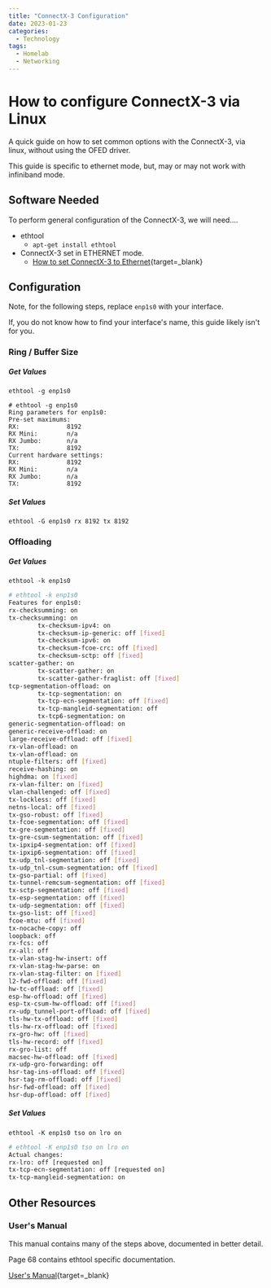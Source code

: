 ```yaml
---
title: "ConnectX-3 Configuration"
date: 2023-01-23
categories:
  - Technology
tags:
  - Homelab
  - Networking
---
```


# How to configure ConnectX-3 via Linux

A quick guide on how to set common options with the ConnectX-3, via linux, without using the OFED driver.

This guide is specific to ethernet mode, but, may or may not work with infiniband mode.

<!-- more -->

## Software Needed

To perform general configuration of the ConnectX-3, we will need....

* ethtool
    * `apt-get install ethtool`
* ConnectX-3 set in ETHERNET mode.
    * [How to set ConnectX-3 to Ethernet](./2023-01-23-ConnectX3-PortMode.md){target=_blank}


## Configuration

Note, for the following steps, replace `enp1s0` with your interface.

If, you do not know how to find your interface's name, this guide likely isn't for you.

### Ring / Buffer Size

##### Get Values

`ethtool -g enp1s0`

```
# ethtool -g enp1s0
Ring parameters for enp1s0:
Pre-set maximums:
RX:             8192
RX Mini:        n/a
RX Jumbo:       n/a
TX:             8192
Current hardware settings:
RX:             8192
RX Mini:        n/a
RX Jumbo:       n/a
TX:             8192
```

##### Set Values

`ethtool -G enp1s0 rx 8192 tx 8192`

### Offloading

##### Get Values

`ethtool -k enp1s0`

``` bash
# ethtool -k enp1s0
Features for enp1s0:
rx-checksumming: on
tx-checksumming: on
        tx-checksum-ipv4: on
        tx-checksum-ip-generic: off [fixed]
        tx-checksum-ipv6: on
        tx-checksum-fcoe-crc: off [fixed]
        tx-checksum-sctp: off [fixed]
scatter-gather: on
        tx-scatter-gather: on
        tx-scatter-gather-fraglist: off [fixed]
tcp-segmentation-offload: on
        tx-tcp-segmentation: on
        tx-tcp-ecn-segmentation: off [fixed]
        tx-tcp-mangleid-segmentation: off
        tx-tcp6-segmentation: on
generic-segmentation-offload: on
generic-receive-offload: on
large-receive-offload: off [fixed]
rx-vlan-offload: on
tx-vlan-offload: on
ntuple-filters: off [fixed]
receive-hashing: on
highdma: on [fixed]
rx-vlan-filter: on [fixed]
vlan-challenged: off [fixed]
tx-lockless: off [fixed]
netns-local: off [fixed]
tx-gso-robust: off [fixed]
tx-fcoe-segmentation: off [fixed]
tx-gre-segmentation: off [fixed]
tx-gre-csum-segmentation: off [fixed]
tx-ipxip4-segmentation: off [fixed]
tx-ipxip6-segmentation: off [fixed]
tx-udp_tnl-segmentation: off [fixed]
tx-udp_tnl-csum-segmentation: off [fixed]
tx-gso-partial: off [fixed]
tx-tunnel-remcsum-segmentation: off [fixed]
tx-sctp-segmentation: off [fixed]
tx-esp-segmentation: off [fixed]
tx-udp-segmentation: off [fixed]
tx-gso-list: off [fixed]
fcoe-mtu: off [fixed]
tx-nocache-copy: off
loopback: off
rx-fcs: off
rx-all: off
tx-vlan-stag-hw-insert: off
rx-vlan-stag-hw-parse: on
rx-vlan-stag-filter: on [fixed]
l2-fwd-offload: off [fixed]
hw-tc-offload: off [fixed]
esp-hw-offload: off [fixed]
esp-tx-csum-hw-offload: off [fixed]
rx-udp_tunnel-port-offload: off [fixed]
tls-hw-tx-offload: off [fixed]
tls-hw-rx-offload: off [fixed]
rx-gro-hw: off [fixed]
tls-hw-record: off [fixed]
rx-gro-list: off
macsec-hw-offload: off [fixed]
rx-udp-gro-forwarding: off
hsr-tag-ins-offload: off [fixed]
hsr-tag-rm-offload: off [fixed]
hsr-fwd-offload: off [fixed]
hsr-dup-offload: off [fixed]
```

##### Set Values


`ethtool -K enp1s0 tso on lro on`

``` bash
# ethtool -K enp1s0 tso on lro on
Actual changes:
rx-lro: off [requested on]
tx-tcp-ecn-segmentation: off [requested on]
tx-tcp-mangleid-segmentation: on
```








## Other Resources

### User's Manual

This manual contains many of the steps above, documented in better detail.

Page 68 contains ethtool specific documentation.

[User's Manual](https://dl.dell.com/manuals/all-products/esuprt_ser_stor_net/esuprt_pedge_srvr_ethnt_nic/mellanox-adapters_users-guide_en-us.pdf){target=_blank}